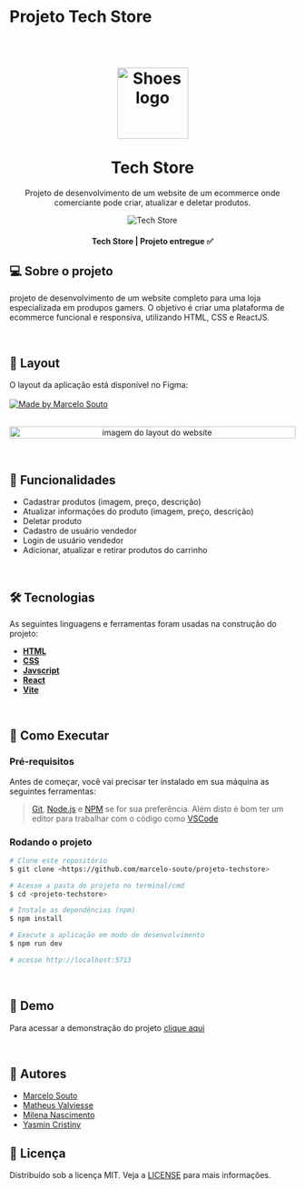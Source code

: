 
# Projeto Tech Store

<h1 align="center" id="project_name">

  <br />

  <img src="https://i.imgur.com/L5GIiZV.png" alt="Shoes logo" height="125" width="125">

  <br />
  <br />
  Tech Store
  <br />

</h1>

<p align="center">Projeto de desenvolvimento de um website de um ecommerce onde comerciante pode criar, atualizar e deletar produtos.</p>

<p align="center">
  <img src="https://i.imgur.com/UBEAiEJ.png" alt="Tech Store">
</p>

<h4 align="center"> Tech Store | Projeto entregue ✅</h4>

<h2 id="about">💻 Sobre o projeto</h2>
<p>
  projeto de desenvolvimento de um website completo para uma loja especializada em produpos gamers. O objetivo é criar uma plataforma de ecommerce funcional e responsiva, utilizando HTML, CSS e ReactJS.
</p>

</br>

<h2 id="layout">🎨 Layout</h2>
O layout da aplicação está disponível no Figma:
<br />
<br />

<a href="https://www.behance.net/gallery/176393117/Tech-Store">
  <img alt="Made by Marcelo Souto" src="https://img.shields.io/badge/Acessar%20Layout%20-Figma-%235965E0">
</a>
<br />
<br />

<p align="center" style="display: flex; align-items: flex-start; justify-content: center;">
  <img src="https://i.imgur.com/mlq9o9a.png" width="100%" height="100%" alt="imagem do layout do website">
</p>
</br>

<h2>📌 Funcionalidades</h2>
<ul>
  <li>
    Cadastrar produtos (imagem, preço, descrição)
  </li>
  <li>
    Atualizar informações do produto (imagem, preço, descrição)   
  </li>
  <li>
    Deletar produto   
  </li>
  <li>
    Cadastro de usuário vendedor 
  </li>
  <li>
    Login de usuário vendedor 
  </li>
  <li>
    Adicionar, atualizar e retirar produtos do carrinho
  </li>
</ul>


<br />
<h2 id="technologies">🛠 Tecnologias</h2>

As seguintes linguagens e ferramentas foram usadas na construção do projeto:

- **[HTML](https://www.w3schools.com/html/)**
- **[CSS](https://www.w3schools.com/css/default.asp)**
- **[Javscript](https://developer.mozilla.org/pt-BR/docs/Web/JavaScript)**
- **[React](https://react.dev/)**
- **[Vite](https://vitejs.dev/)**

</br>
<h2 id="howto">🧭 Como Executar</h2>      

### Pré-requisitos

Antes de começar, você vai precisar ter instalado em sua máquina as seguintes ferramentas:

> [Git](https://git-scm.com), [Node.js](https://nodejs.org/en/) e [NPM](https://www.npmjs.com/) se for sua preferência.
> Além disto é bom ter um editor para trabalhar com o código como [VSCode](https://code.visualstudio.com/)

### Rodando o projeto

```bash
# Clone este repositório
$ git clone <https://github.com/marcelo-souto/projeto-techstore>

# Acesse a pasta do projeto no terminal/cmd
$ cd <projeto-techstore>

# Instale as dependências (npm)
$ npm install

# Execute a aplicação em modo de desenvolvimento
$ npm run dev

# acesse http://localhost:5713
```
<br/>
<h2 id="demo">🧪 Demo</h2>

Para acessar a demonstração do projeto 
<a href="https://projeto-techstore.vercel.app/">clique aqui</a>

<br/>

<h2 id="author">🦸 Autores</h2>

<ul>
  <li>
    <a href="https://www.linkedin.com/in/marcelosoutodev/">Marcelo Souto</a>
  </li>
  <li>
    <a href="https://www.linkedin.com/in/matheus-valviesse-11583a24">Matheus Valviesse</a>
  </li>
  <li>
    <a href="https://www.linkedin.com/in/milenadonascimentodesouza/">Milena Nascimento</a>
  </li>
  <li>
    <a href="https://www.linkedin.com/in/yasmin-cristiny-a473291bb/">Yasmin Cristiny</a>
  </li>
</ul>


<h2 id="license">📝 Licença</h2>

Distribuído sob a licença MIT. Veja a [LICENSE](https://github.com/marcelo-souto/shoes-website/blob/main/LICENSE) para mais informações.
